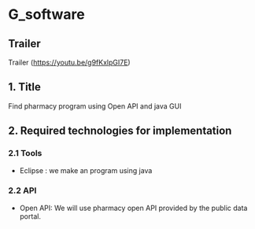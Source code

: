 # G_software

## Trailer
Trailer (https://youtu.be/g9fKxlpGI7E)

## 1. Title

Find pharmacy program using Open API and java GUI


## 2. Required technologies for implementation

### 2.1 Tools
* Eclipse : we make an program using java

### 2.2 API
* Open API: We will use pharmacy open API provided by the public data portal.
